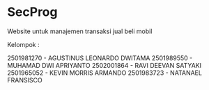 # SecProg
Website untuk manajemen transaksi jual beli mobil

Kelompok :

2501981270 - AGUSTINUS LEONARDO DWITAMA
2501989550 - MUHAMAD DWI APRIYANTO
2502001864 - RAVI DEEVAN SATYAKI
2501965052 - KEVIN MORRIS ARMANDO
2501983723 - NATANAEL FRANSISCO
